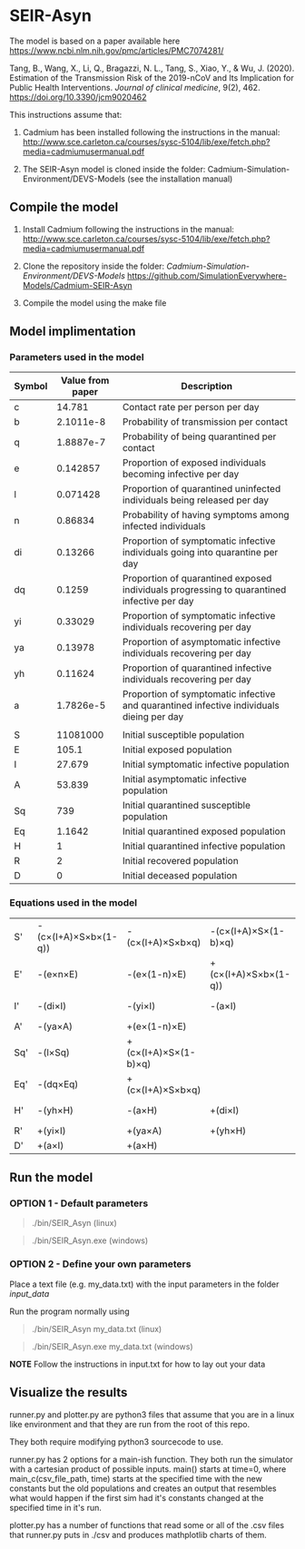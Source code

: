 # SEIR-Asyn

The model is based on a paper available here https://www.ncbi.nlm.nih.gov/pmc/articles/PMC7074281/

Tang, B., Wang, X., Li, Q., Bragazzi, N. L., Tang, S., Xiao, Y., & Wu, J. (2020). <br>
Estimation of the Transmission Risk of the 2019-nCoV and Its Implication for <br>
Public Health Interventions. *Journal of clinical medicine*, 9(2), 462. https://doi.org/10.3390/jcm9020462 <br>

This instructions assume that:

1. Cadmium has been installed following the instructions in the manual:
http://www.sce.carleton.ca/courses/sysc-5104/lib/exe/fetch.php?media=cadmiumusermanual.pdf

2. The SEIR-Asyn model is cloned inside the folder: Cadmium-Simulation-Environment/DEVS-Models
(see the installation manual)

## Compile the model

1. Install Cadmium following the instructions in the manual:
http://www.sce.carleton.ca/courses/sysc-5104/lib/exe/fetch.php?media=cadmiumusermanual.pdf

2. Clone the repository inside the folder: *Cadmium-Simulation-Environment/DEVS-Models*
https://github.com/SimulationEverywhere-Models/Cadmium-SEIR-Asyn

3. Compile the model using the make file

## Model implimentation
### Parameters used in the model

| Symbol | Value from paper | Description  |
|--------|------------------|--------------|
| c      | 14.781           | Contact rate per person per day |
| b      | 2.1011e-8        | Probability of transmission per contact |
| q      | 1.8887e-7        | Probability of being quarantined per contact |
| e      | 0.142857         | Proportion of exposed individuals becoming infective per day |
| l      | 0.071428         | Proportion of quarantined uninfected individuals being released per day |
| n      | 0.86834          | Probability of having symptoms among infected individuals |
| di     | 0.13266          | Proportion of symptomatic infective individuals going into quarantine per day |
| dq     | 0.1259           | Proportion of quarantined exposed individuals progressing to quarantined infective per day |
| yi     | 0.33029          | Proportion of symptomatic infective individuals recovering per day |
| ya     | 0.13978          | Proportion of asymptomatic infective individuals recovering per day |
| yh     | 0.11624          | Proportion of quarantined infective individuals recovering per day |
| a      | 1.7826e-5        | Proportion of symptomatic infective and quarantined infective individuals dieing per day |
|   |
| S      | 11081000         | Initial susceptible population |
| E      | 105.1            | Initial exposed population |
| I      | 27.679           | Initial symptomatic infective population |
| A      | 53.839           | Initial asymptomatic infective population |
| Sq     | 739              | Initial quarantined susceptible population |
| Eq     | 1.1642           | Initial quarantined exposed population |
| H      | 1                | Initial quarantined infective population |
| R      | 2                | Initial recovered population |
| D      | 0                | Initial deceased population |

### Equations used in the model

|     |                      |                      |                      |          |
|-----|----------------------|----------------------|----------------------|----------|
| S'  | -(c×(I+A)×S×b×(1-q)) | -(c×(I+A)×S×b×q)     | -(c×(I+A)×S×(1-b)×q) | +(l×Sq)  |
| E'  | -(e×n×E)             | -(e×(1-n)×E)         | +(c×(I+A)×S×b×(1-q)) |          |
| I'  | -(di×I)              | -(yi×I)              | -(a×I)               | +(e×n×E) |
| A'  | -(ya×A)              | +(e×(1-n)×E)         |                      |          |
| Sq' | -(l×Sq)              | +(c×(I+A)×S×(1-b)×q) |                      |          |
| Eq' | -(dq×Eq)             | +(c×(I+A)×S×b×q)     |                      |          |
| H'  | -(yh×H)              | -(a×H)               | +(di×I)              | +(dq×Eq) |
| R'  | +(yi×I)              | +(ya×A)              | +(yh×H)              |          |
| D'  | +(a×I)               | +(a×H)               |                      |          |


## Run the model

### OPTION 1 - Default parameters

> ./bin/SEIR_Asyn (linux)

> ./bin/SEIR_Asyn.exe (windows)

### OPTION 2 - Define your own parameters

Place a text file (e.g. my_data.txt) with the input parameters in the folder *input_data*

Run the program normally using

> ./bin/SEIR_Asyn my_data.txt (linux)

> ./bin/SEIR_Asyn.exe my_data.txt (windows)

**NOTE**
Follow the instructions in input.txt for how to lay out your data

## Visualize the results

runner.py and plotter.py are python3 files that assume that you are in a linux like environment and that they are run from the root of this repo.

They both require modifying python3 sourcecode to use.

runner.py has 2 options for a main-ish function. They both run the simulator with a cartesian product of possible inputs.
main() starts at time=0, where main_c(csv_file_path, time) starts at the specified time with the new constants but the old populations and creates an output that resembles what would happen if the first sim had it's constants changed at the specified time in it's run.

plotter.py has a number of functions that read some or all of the .csv files that runner.py puts in ./csv and produces mathplotlib charts of them.
